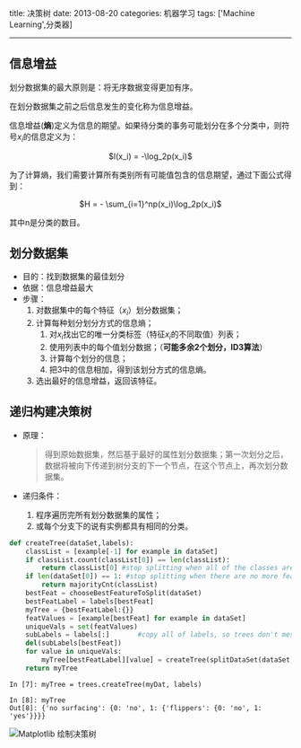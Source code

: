 title: 决策树
date: 2013-08-20
categories: 机器学习
tags: ['Machine Learning',分类器]

---

## 信息增益

划分数据集的最大原则是：将无序数据变得更加有序。

在划分数据集之前之后信息发生的变化称为信息增益。

信息增益(**熵**)定义为信息的期望。如果待分类的事务可能划分在多个分类中，则符号$x_i$的信息定义为：

<p align="center">$l(x_i) = -\log_2p(x_i)$</p>

为了计算熵，我们需要计算所有类别所有可能值包含的信息期望，通过下面公式得到：

<p align="center">$H = - \sum_{i=1}^np(x_i)\log_2p(x_i)$</p>
其中n是分类的数目。

<!-- more -->

## 划分数据集

* 目的：找到数据集的最佳划分
* 依据：信息增益最大
* 步骤：
    1. 对数据集中的每个特征（$x_i$）划分数据集；
    2. 计算每种划分划分方式的信息熵；
        1. 对$x_i$找出它的唯一分类标签（特征$x_i$的不同取值）列表；
        2. 使用列表中的每个值划分数据；（**可能多余2个划分，ID3算法**）
        3. 计算每个划分的信息；
        4. 把3中的信息相加，得到该划分方式的信息熵。
    3. 选出最好的信息增益，返回该特征。

## 递归构建决策树

* 原理：

    > 得到原始数据集，然后基于最好的属性划分数据集；第一次划分之后，数据将被向下传递到树分支的下一个节点，在这个节点上，再次划分数据集。
   
* 递归条件：
    1. 程序遍历完所有划分数据集的属性；
    2. 或每个分支下的说有实例都具有相同的分类。
   

```Python
def createTree(dataSet,labels):
    classList = [example[-1] for example in dataSet]
    if classList.count(classList[0]) == len(classList):
        return classList[0] #stop splitting when all of the classes are equal
    if len(dataSet[0]) == 1: #stop splitting when there are no more features in dataSet
        return majorityCnt(classList)
    bestFeat = chooseBestFeatureToSplit(dataSet)
    bestFeatLabel = labels[bestFeat]
    myTree = {bestFeatLabel:{}}
    featValues = [example[bestFeat] for example in dataSet]
    uniqueVals = set(featValues)
    subLabels = labels[:]       #copy all of labels, so trees don't mess up existing labels
    del(subLabels[bestFeat])
    for value in uniqueVals:
        myTree[bestFeatLabel][value] = createTree(splitDataSet(dataSet, bestFeat, value),subLabels)
    return myTree
```

```
In [7]: myTree = trees.createTree(myDat, labels)

In [8]: myTree
Out[8]: {'no surfacing': {0: 'no', 1: {'flippers': {0: 'no', 1: 'yes'}}}}
```
![Matplotlib 绘制决策树](http://78rbbi.com1.z0.glb.clouddn.com/treeplot.png)